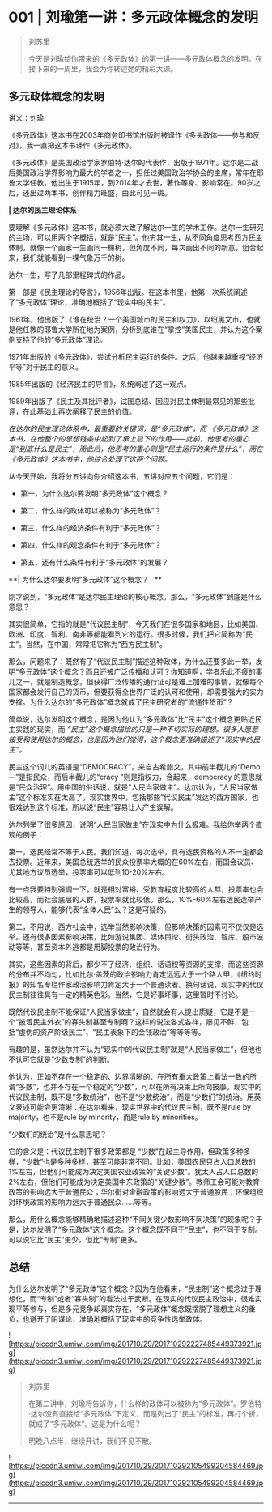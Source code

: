 # 001 | 刘瑜第一讲：多元政体概念的发明

> 刘苏里
> 
> 今天是刘瑜给你带来的《多元政体》的第一讲——多元政体概念的发明。在接下来的一周里，我会为你转述她的精彩大课。

## 多元政体概念的发明

讲义：刘瑜

《多元政体》这本书在2003年商务印书馆出版时被译作《多头政体——参与和反对》，我一直把这本书译作《多元政体》。

《多元政体》是美国政治学家罗伯特·达尔的代表作，出版于1971年。达尔是二战后美国政治学界影响力最大的学者之一，担任过美国政治学协会的主席，常年在耶鲁大学任教。他出生于1915年，到2014年才去世，著作等身、影响常在。90岁之后，还出过两本书，创作精力旺盛，由此可见一斑。

 **| 达尔的民主理论体系**

要理解《多元政体》这本书，就必须大致了解达尔一生的学术工作。达尔一生研究的主场，可以用两个字概括，就是“民主”。他穷其一生，从不同角度思考西方民主体制，就像一个画家一生画同一棵树，但角度不同，每次画出不同的新意，组合起来，我们就能看到一棵气象万千的树。

达尔一生，写了几部里程碑式的作品。

第一部是《民主理论的导言》，1956年出版。在这本书里，他第一次系统阐述了“多元政体”理论，准确地概括了“现实中的民主”。

1961年，他出版了《谁在统治？一个美国城市的民主和权力》，以纽黑文市，也就是他任教的耶鲁大学所在地为案例，分析到底谁在“掌控”美国民主，并认为这个案例支持了他的“多元政体”理论。

1971年出版的《多元政体》，尝试分析民主运行的条件。之后，他越来越重视“经济平等”对于民主的意义。

1985年出版的《经济民主的导言》，系统阐述了这一观点。

1989年出版了《民主及其批评者》，试图总结、回应对民主体制最常见的那些批评，在此基础上再次阐释了民主的价值。

 *在达尔的民主理论体系中，最重要的关键词，是“多元政体”，而*  *《多元政体》这本书，在他整个的思想链条中起到了承上启下的作用——此前，他思考的重心是“到底什么是民主”，而此后，他思考的重心则是“民主运行的条件是什么”，而在《多元政体》这本书中，他综合处理了这两个问题。*

从今天开始，我将分五讲向你介绍这本书，五讲对应五个问题，它们是：

* 第一，为什么达尔要发明“多元政体”这个概念？

* 第二，什么样的政体可以被称为“多元政体”？

* 第三，什么样的经济条件有利于“多元政体”？

* 第四，什么样的观念条件有利于“多元政体“？

* 第五，还有什么条件有利于“多元政体”的发展？

 **| 为什么达尔要发明“多元政体”这个概念？   **  

刚才说到，“多元政体”是达尔民主理论的核心概念。那么，“多元政体”到底是什么意思？

其实很简单，它指的就是“代议民主制”，今天我们在很多国家和地区，比如美国、欧洲、印度、智利、南非等都能看到它的运行。很多时候，我们把它简称为“民主”。当然，在中国，常常把它称为“西方民主制”。

那么，问题来了：既然有了“代议民主制”描述这种政体，为什么还要多此一举，发明“多元政体”这个概念？而且还被广泛传播和认可？你知道啊，学者乐此不疲的事儿之一，就是制造概念，但获得广泛传播的通行证可是难上加难的事情，就像每个国家都会发行自己的货币，但要获得全世界广泛的认可和使用，却需要强大的实力支撑。为什么达尔的“多元政体”概念就成了民主研究者的“流通性货币”？

简单说，达尔发明这个概念，是因为他认为“多元政体”比“民主”这个概念更贴近民主实践的现实，而 *“民主”这个概念描绘的只是一种不切实际的理想。很多人愿意接受和使用达尔的概念，也是因为他们觉得，这个概念更准确描述了“现实中的民主”。*

民主这个词儿的英语是“DEMOCRACY”，来自古希腊文，其中前半截儿的“Demo —”是指民众，而后半截儿的“cracy ”则是指权力，合起来，democracy 的意思就是“民众治理”。用中国的俗话说，就是“人民当家做主”。达尔认为，“人民当家做主”这个标准实在太高了，现实世界中，包括那些“代议民主”发达的西方国家，也很难达到这个标准，所以说“民主”容易让人产生误解。

达尔列举了很多原因，说明“人民当家做主”在现实中为什么极难。我给你举两个直观的例子：

第一，选民经常不等于人民。我们知道，每次选举，具有选民资格的人不一定都会去投票。近年来，美国总统选举的民众投票率大概的在60%左右，而国会议员、尤其地方议员选举，投票率可以低到10-20%左右。

有一点我要特别强调一下，就是相对富裕、受教育程度比较高的人群，投票率也会比较高，而社会底层的人群，投票率就比较低。那么，10%-60%左右选民选举产生的领导人，能够代表“全体人民”么？这是可疑的。

第二，不用说，西方社会中，选举当然影响决策，但影响决策的因素可不仅仅是选举。还有很多因素影响决策，比如游说集团、媒体舆论、街头政治、智库、股市波动等等，甚至资本外逃都是用脚投票的政治行为。

其实，这些因素的背后，都少不了经济、组织、话语权等资源的支撑，而这些资源的分布并不均匀，比如比尔·盖茨的政治影响力肯定远远大于一个路人甲，《纽约时报》的知名专栏作家政治影响力肯定大于一个普通读者。换句话说，现实中的代仪民主制往往具有一定的精英色彩。当然，它是好事坏事，这里暂时不讨论。

既然代议民主制不能保证“人民当家做主”，自然就会有人提出质疑，它是不是一个“披着民主外衣”的寡头制甚至专制啊？这样的说法各式各样，屡见不鲜，包括“虚伪的资产阶级民主”、“民主表象下的金钱政治”等等等等。

有趣的是，虽然达尔并不认为“现实中的代议民主制”就是“人民当家做主”，但他也不认可它就是“少数专制”的判断。

他认为，正如不存在一个稳定的、边界清晰的、在所有重大政策上看法一致的所谓“多数”，也并不存在一个稳定的“少数”，可以在所有决策上所向披靡。现实中的代议民主制，既不是“多数统治”，也不是“少数统治”，而是“少数们”的统治。用英文表述可能会更清晰：在达尔看来，现实世界中的代议民主制，既不是rule by majority，也不是rule by minority，而是rule by minorities。

“少数们的统治”是什么意思呢？

它的含义是：代议民主制下很多政策都是 “少数”在起主导作用，但政策多种多样，“少数”也是多种多样，甚至可能非常不同。比如，美国农民只占人口总数的1%左右，但他们可能成为决定美国农业政策的“关键少数”。犹太人占人口总数的2%左右，但他们可能成为决定美国中东政策的“关键少数”。教师工会可能对教育政策的影响远大于普通民众；华尔街对金融政策的影响远大于普通股民；环保组织对环境政策的影响力远大于普通民众……等等。

那么，用什么概念能够精确地描述这种“不同关键少数影响不同决策”的现象呢？于是，达尔发明了“多元政体”这个概念。这个概念既不同于“民主”，也不同于专制。可以说它比“民主”更少，但比“专制”更多。

## 总结

为什么达尔发明了“多元政体”这个概念？因为在他看来，“民主制”这个概念过于理想化，而“专制”或者“寡头制”的看法过于武断。在现实的代议民主政治中，很难实现平等参与，但是多元竞争却真实存在，“多元政体”概念既摆脱了理想主义的重负，也避开了阴谋论，准确地概括了现实中的竞争性选举政体。

![https://piccdn3.umiwi.com/img/201710/29/201710292227485449373921.jpg](https://piccdn3.umiwi.com/img/201710/29/201710292227485449373921.jpg)

> 刘苏里
> 
> 在第二讲中，刘瑜将告诉你，什么样的政体可以被称为“多元政体”。罗伯特·达尔没有直接给“多元政体”下定义，而是列出了“民主”的标准，再打个折，就成了“多元政体”。这是为什么呢？
> 
> 明晚八点半，继续开讲，我们不见不散。

![https://piccdn3.umiwi.com/img/201710/29/201710292105499204584469.jpg](https://piccdn3.umiwi.com/img/201710/29/201710292105499204584469.jpg)

---
